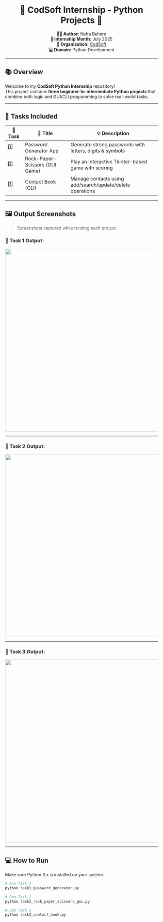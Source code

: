 <h1 align="center">🚀 CodSoft Internship - Python Projects 🐍</h1>

<p align="center">
  <b>👩‍💻 Author:</b> Neha Behere <br>
  <b>📅 Internship Month:</b> July 2025 <br>
  <b>🔐 Organization:</b> <a href="https://www.codsoft.in">CodSoft</a> <br>
  <b>💻 Domain:</b> Python Development
</p>

---

## 📚 Overview

Welcome to my **CodSoft Python Internship** repository!  
This project contains **three beginner-to-intermediate Python projects** that combine both logic and GUI/CLI programming to solve real-world tasks.

---

## 📁 Tasks Included

| 🔢 Task | 📝 Title                          | 💡 Description                                       |
|--------|-----------------------------------|-----------------------------------------------------|
| 1️⃣     | Password Generator App            | Generate strong passwords with letters, digits & symbols |
| 2️⃣     | Rock-Paper-Scissors (GUI Game)   | Play an interactive Tkinter-based game with scoring |
| 3️⃣     | Contact Book (CLI)               | Manage contacts using add/search/update/delete operations |

---


## 🖼️ Output Screenshots

> Screenshots captured while running each project.

### 📸 Task 1 Output:
<img src="task1_output.png" width="600">

---

### 📸 Task 2 Output:
<img src="task2_gui.png" width="600">

---

### 📸 Task 3 Output:
<img src="task3_output.png" width="600">

---

## 💻 How to Run

Make sure Python 3.x is installed on your system.

```bash
# Run Task 1
python task1_password_generator.py

# Run Task 2
python task2_rock_paper_scissors_gui.py

# Run Task 3
python task3_contact_book.py
